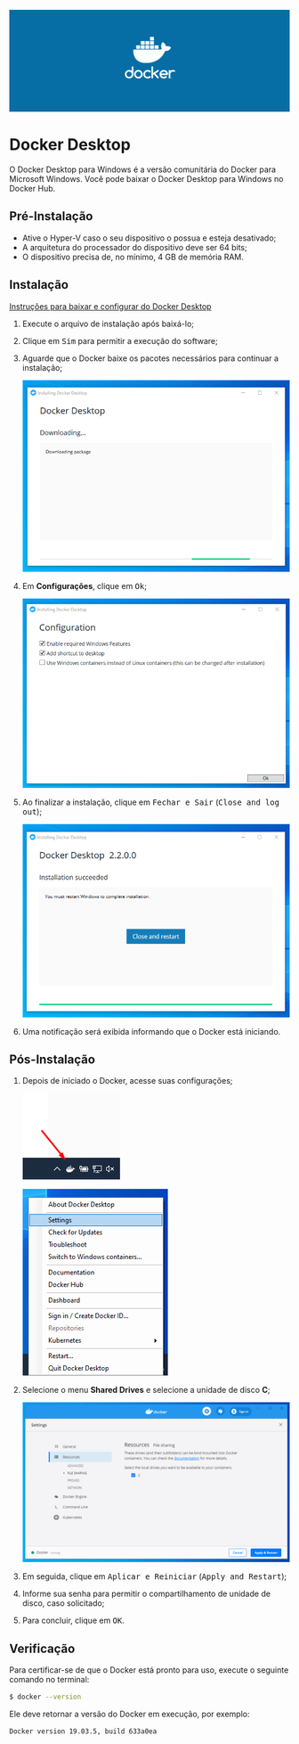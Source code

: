 ![Docker Desktop](./images/docker.png)

# Docker Desktop

O Docker Desktop para Windows é a versão comunitária do Docker para Microsoft Windows. Você pode baixar o Docker Desktop para Windows no Docker Hub.

## Pré-Instalação

- Ative o Hyper-V caso o seu dispositivo o possua e esteja desativado;
- A arquitetura do processador do dispositivo deve ser 64 bits;
- O dispositivo precisa de, no mínimo, 4 GB de memória RAM.

## Instalação

[Instruções para baixar e configurar do Docker Desktop](https://docs.docker.com/docker-for-windows/install/)

1. Execute o arquivo de instalação após baixá-lo;
2. Clique em <kbd>Sim</kbd> para permitir a execução do software;
3. Aguarde que o Docker baixe os pacotes necessários para continuar a instalação;

    ![Baixar](./images/baixando.png)

4. Em __Configurações__, clique em <kbd>Ok</kbd>;

    ![Configuracao](./images/configuracao.png)

5. Ao finalizar a instalação, clique em <kbd>Fechar e Sair</kbd> (<kbd>Close and log out</kbd>);

    ![Configuracao](./images/close.png)

6. Uma notificação será exibida informando que o Docker está iniciando.


## Pós-Instalação

1. Depois de iniciado o Docker, acesse suas configurações;

    ![Icone](./images/icone.png)

    ![Configuracoes](./images/configuracoes.png)

2. Selecione o menu __Shared Drives__ e selecione a unidade de disco __C__;

    ![Shared](./images/shared.png)

3. Em seguida, clique em <kbd>Aplicar e Reiniciar</kbd> (<kbd>Apply and Restart</kbd>);
4. Informe sua senha para permitir o compartilhamento de unidade de disco, caso solicitado;
5. Para concluir, clique em <kbd>OK</kbd>.

## Verificação

Para certificar-se de que o Docker está pronto para uso, execute o seguinte comando no terminal:

```bash
$ docker --version
```

Ele deve retornar a versão do Docker em execução, por exemplo:

```bash
Docker version 19.03.5, build 633a0ea
```